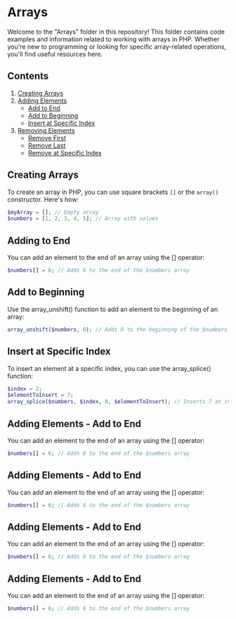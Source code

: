 # Arrays

Welcome to the "Arrays" folder in this repository! This folder contains code examples and information related to working with arrays in PHP. Whether you're new to programming or looking for specific array-related operations, you'll find useful resources here.

## Contents

1. [Creating Arrays](#creating-arrays)
2. [Adding Elements](#adding-elements)
    - [Add to End](#add-to-end)
    - [Add to Beginning](#add-to-beginning)
    - [Insert at Specific Index](#insert-at-specific-index)
3. [Removing Elements](#removing-elements)
    - [Remove First](#remove-first)
    - [Remove Last](#remove-last)
    - [Remove at Specific Index](#remove-at-specific-index)

## Creating Arrays

To create an array in PHP, you can use square brackets `[]` or the `array()` constructor. Here's how:

```php
$myArray = []; // Empty array
$numbers = [1, 2, 3, 4, 5]; // Array with values
```

## Adding to End

You can add an element to the end of an array using the [] operator:
```php
$numbers[] = 6; // Adds 6 to the end of the $numbers array
```

## Add to Beginning

Use the array_unshift() function to add an element to the beginning of an array:
```php
array_unshift($numbers, 0); // Adds 0 to the beginning of the $numbers array
```

## Insert at Specific Index

To insert an element at a specific index, you can use the array_splice() function:
```php
$index = 2;
$elementToInsert = 7;
array_splice($numbers, $index, 0, $elementToInsert); // Inserts 7 at index 2
```

## Adding Elements - Add to End

You can add an element to the end of an array using the [] operator:
```php
$numbers[] = 6; // Adds 6 to the end of the $numbers array
```

## Adding Elements - Add to End

You can add an element to the end of an array using the [] operator:
```php
$numbers[] = 6; // Adds 6 to the end of the $numbers array
```

## Adding Elements - Add to End

You can add an element to the end of an array using the [] operator:
```php
$numbers[] = 6; // Adds 6 to the end of the $numbers array
```

## Adding Elements - Add to End

You can add an element to the end of an array using the [] operator:
```php
$numbers[] = 6; // Adds 6 to the end of the $numbers array
```

